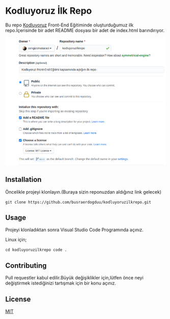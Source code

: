 # Kodluyoruz İlk Repo

Bu repo [Kodluyoruz](https://kodluyoruz.org/) Front-End Eğitiminde oluşturduğumuz ilk repo.İçerisinde bir adet README dosyası bir adet de index.html barındırıyor.

![resim](https://raw.githubusercontent.com/Kodluyoruz/taskforce/main/git/odev1/figures/github.png)

## Installation

Öncelikle projeyi klonlayın.(Buraya sizin reponuzdan aldığınız link gelecek)

`git clone https://github.com/busraerdogduu/kodluyoruzilkrepo.git`

## Usage

Projeyi klonladıktan sonra Visual Studio Code Programında açınız.

Linux için;

``cd kodluyoruzilkrepo
code .
``

## Contributing

Pull requestler kabul edilir.Büyük değişiklikler için,lütfen önce neyi değiştirmek istediğinizi tartışmak için bir konu açınız.

## License

[MIT](https://opensource.org/license/mit/)





